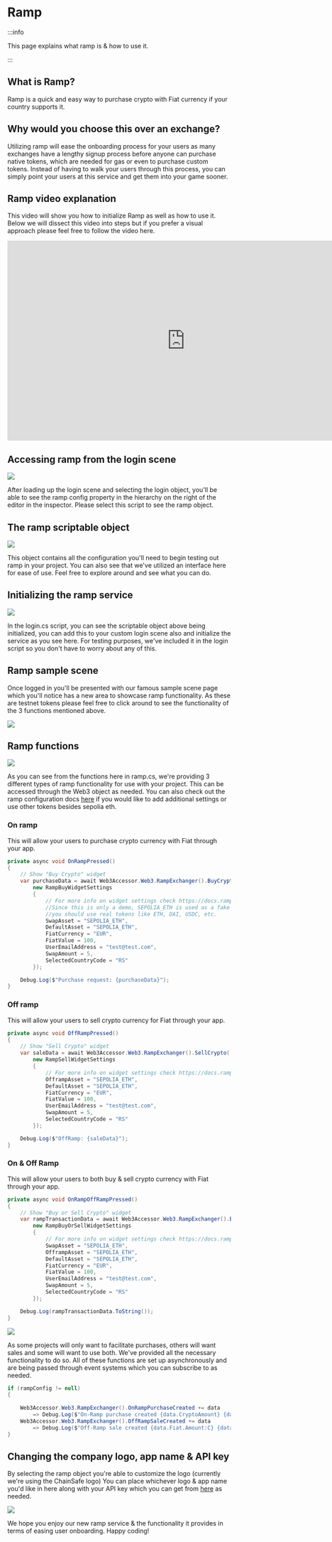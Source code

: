 ﻿---
slug: /current/ramp
sidebar_position: 15
sidebar_label: Ramp
---


# Ramp

:::info

This page explains what ramp is & how to use it.

:::

## What is Ramp?

Ramp is a quick and easy way to purchase crypto with Fiat currency if your country supports it.

## Why would you choose this over an exchange?

Utilizing ramp will ease the onboarding process for your users as many exchanges have a lengthy signup process before anyone can purchase native tokens, which are needed for gas or even to purchase custom tokens. Instead of having to walk your users through this process, you can simply point your users at this service and get them into your game sooner.

## Ramp video explanation

This video will show you how to initialize Ramp as well as how to use it. Below we will dissect this video into steps but if you prefer a visual approach please feel free to follow the video here.

<iframe width="800" height="450" src="https://www.youtube.com/embed/FDZXrlusmi4?si=xQ5P4oKAy8rdJhvO" title="YouTube video player" frameborder="0" allow="accelerometer; autoplay; clipboard-write; encrypted-media; gyroscope; picture-in-picture" allowfullscreen></iframe>

## Accessing ramp from the login scene

![](v2Assets/RampLogin.png)

After loading up the login scene and selecting the login object, you'll be able to see the ramp config property in the hierarchy on the right of the editor in the inspector. Please select this script to see the ramp object.

## The ramp scriptable object

![](v2Assets/RampObject.png)

This object contains all the configuration you'll need to begin testing out ramp in your project. You can also see that we've utilized an interface here for ease of use. Feel free to explore around and see what you can do.

## Initializing the ramp service

![](v2Assets/RampInitializeService.png)

In the login.cs script, you can see the scriptable object above being initialized, you can add this to your custom login scene also and initialize the service as you see here. For testing purposes, we've included it in the login script so you don't have to worry about any of this.

## Ramp sample scene

Once logged in you'll be presented with our famous sample scene page which you'll notice has a new area to showcase ramp functionality. As these are testnet tokens please feel free to click around to see the functionality of the 3 functions mentioned above.

![](v2Assets/RampSample.png)

## Ramp functions

![](v2Assets/RampFunctionality.png)

As you can see from the functions here in ramp.cs, we're providing 3 different types of ramp functionality for use with your project. This can be accessed through the Web3 object as needed. You can also check out the ramp configuration docs [here](https://docs.ramp.network/configuration) if you would like to add additional settings or use other tokens besides sepolia eth.

### On ramp

This will allow your users to purchase crypto currency with Fiat through your app.

```csharp
private async void OnRampPressed()
{
    // Show "Buy Crypto" widget
    var purchaseData = await Web3Accessor.Web3.RampExchanger().BuyCrypto(
        new RampBuyWidgetSettings
        {
            // For more info on widget settings check https://docs.ramp.network/configuration
            //Since this is only a demo, SEPOLIA_ETH is used as a fake token. For production environment,
            //you should use real tokens like ETH, DAI, USDC, etc.
            SwapAsset = "SEPOLIA_ETH",
            DefaultAsset = "SEPOLIA_ETH",
            FiatCurrency = "EUR",
            FiatValue = 100,
            UserEmailAddress = "test@test.com",
            SwapAmount = 5,
            SelectedCountryCode = "RS"
        });

    Debug.Log($"Purchase request: {purchaseData}");
}
```

### Off ramp

This will allow your users to sell crypto currency for Fiat through your app.

```csharp
private async void OffRampPressed()
{
    // Show "Sell Crypto" widget
    var saleData = await Web3Accessor.Web3.RampExchanger().SellCrypto(
        new RampSellWidgetSettings
        {
            // For more info on widget settings check https://docs.ramp.network/configuration
            OfframpAsset = "SEPOLIA_ETH",
            DefaultAsset = "SEPOLIA_ETH",
            FiatCurrency = "EUR",
            FiatValue = 100,
            UserEmailAddress = "test@test.com",
            SwapAmount = 5,
            SelectedCountryCode = "RS"            
        });

    Debug.Log($"OffRamp: {saleData}");
}
```

### On & Off Ramp

This will allow your users to both buy & sell crypto currency with Fiat through your app.

```csharp
private async void OnRampOffRampPressed()
{
    // Show "Buy or Sell Crypto" widget
    var rampTransactionData = await Web3Accessor.Web3.RampExchanger().BuyOrSellCrypto(
        new RampBuyOrSellWidgetSettings
        {
            // For more info on widget settings check https://docs.ramp.network/configuration 
            SwapAsset = "SEPOLIA_ETH",
            OfframpAsset = "SEPOLIA_ETH",
            DefaultAsset = "SEPOLIA_ETH",
            FiatCurrency = "EUR",
            FiatValue = 100,
            UserEmailAddress = "test@test.com",
            SwapAmount = 5,
            SelectedCountryCode = "RS"
        });

    Debug.Log(rampTransactionData.ToString());
}
```

![](v2Assets/RampBuySell.png)

As some projects will only want to facilitate purchases, others will want sales and some will want to use both. We've provided all the necessary functionality to do so. All of these functions are set up asynchronously and are being passed through event systems which you can subscribe to as needed.

```csharp
if (rampConfig != null)
{
    
    Web3Accessor.Web3.RampExchanger().OnRampPurchaseCreated += data 
        => Debug.Log($"On-Ramp purchase created {data.CryptoAmount} {data.Asset.Name}");
    Web3Accessor.Web3.RampExchanger().OffRampSaleCreated += data
        => Debug.Log($"Off-Ramp sale created {data.Fiat.Amount:C} {data.Fiat.CurrencySymbol}");
}
```

## Changing the company logo, app name & API key

By selecting the ramp object you're able to customize the logo (currently we're using the ChainSafe logo) You can place whichever logo & app name you'd like in here along with your API key which you can get from [here](https://docs.ramp.network/configuration) as needed.

![](v2Assets/RampLogo.png)

We hope you enjoy our new ramp service & the functionality it provides in terms of easing user onboarding. Happy coding!